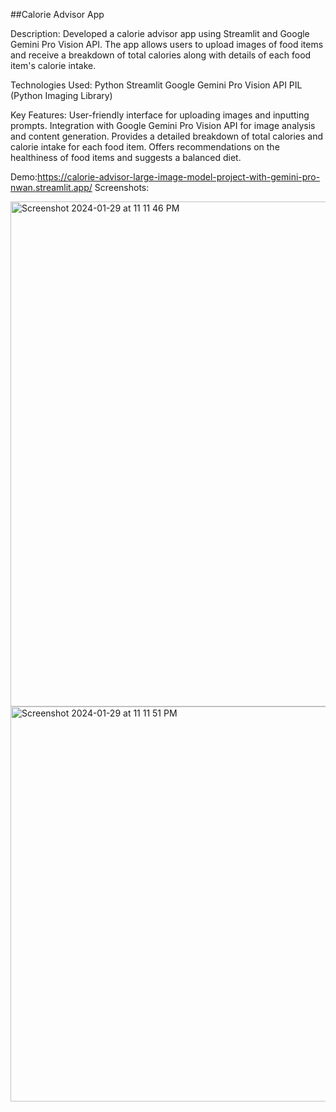 ##Calorie Advisor App


Description:
Developed a calorie advisor app using Streamlit and Google Gemini Pro Vision API. The app allows users to upload images of food items and receive a breakdown of total calories along with details of each food item's calorie intake.

Technologies Used:
Python
Streamlit
Google Gemini Pro Vision API
PIL (Python Imaging Library)

Key Features:
User-friendly interface for uploading images and inputting prompts.
Integration with Google Gemini Pro Vision API for image analysis and content generation.
Provides a detailed breakdown of total calories and calorie intake for each food item.
Offers recommendations on the healthiness of food items and suggests a balanced diet.

Demo:https://calorie-advisor-large-image-model-project-with-gemini-pro-nwan.streamlit.app/
Screenshots:

<img width="808" alt="Screenshot 2024-01-29 at 11 11 46 PM" src="https://github.com/Nayanajagadeesh/Calorie-Advisor-Large-Image-Model-Project-With-Gemini-Pro/assets/138456413/8331d909-2c31-477a-9bfb-466e82979111">

<img width="632" alt="Screenshot 2024-01-29 at 11 11 51 PM" src="https://github.com/Nayanajagadeesh/Calorie-Advisor-Large-Image-Model-Project-With-Gemini-Pro/assets/138456413/f451319d-9cfb-4479-ad7b-e2d2e0e2125c">



